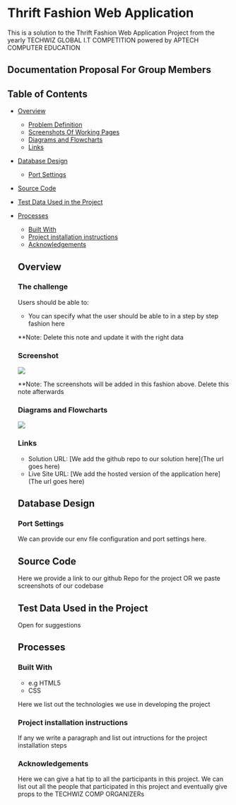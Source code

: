 # Thrift Fashion Web Application

This is a solution to the Thrift Fashion Web Application Project from the yearly TECHWIZ GLOBAL I.T COMPETITION powered by APTECH COMPUTER EDUCATION

## Documentation Proposal For Group Members

## Table of Contents

- [Overview](#overview)
  - [Problem Definition](#problem-definition)
  - [Screenshots Of Working Pages](#screenshots)
  - [Diagrams and Flowcharts](#diagrams)
  - [Links](#links)
- [Database Design](#databse)
  - [Port Settings](#port)
- [Source Code](#source)
- [Test Data Used in the Project](#test-data)
- [Processes](#process)
  - [Built With](#built-with)
  - [Project installation instructions](#project-installation)
  - [Acknowledgements](#acknowledgements)
  
  
  ## Overview
  
  ### The challenge
  
  Users should be able to:
  
  - You can specify what the user should be able to in a step by step fashion here
  
  **Note: Delete this note and update it with the right data
  
  
  ### Screenshot
  
  ![](./screenshot.jpg)
  
  **Note: The screenshots will be added in this fashion above. Delete this note afterwards
  
  ### Diagrams and Flowcharts
  
  ![](./diagram1)
  
  ### Links
  
  - Solution URL: [We add the github repo to our solution here](The url goes here)
  - Live Site URL: [We add the hosted version of the application here](The url goes here)
  
  ## Database Design
  
  ### Port Settings
  
  We can provide our env file configuration and port settings here.
  
  ## Source Code
  
  Here we provide a link to our github Repo for the project OR we paste screenshots of our codebase
  
  ## Test Data Used in the Project
  
  Open for suggestions
  
  ## Processes
  
  ### Built With
  
  - e.g HTML5
  - CSS
  
  Here we list out the technologies we use in developing the project
  
  ### Project installation instructions
  
  If any we write a paragraph and list out intructions for the project installation steps
  
  
  ### Acknowledgements
  
  Here we can give a hat tip to all the participants in this project. We can list out all the people that participated in this project and eventually give props to the TECHWIZ COMP ORGANIZERs
  
